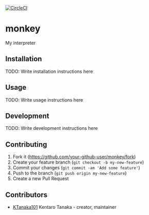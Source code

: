 [![CircleCI](https://circleci.com/gh/KTanaka101/monkey/tree/master.svg?style=shield&circle-token=8f580ec1c7b5a310bcc770d6891142099e40a674)](https://circleci.com/gh/KTanaka101/monkey/tree/master)

# monkey

My interpreter

## Installation

TODO: Write installation instructions here

## Usage

TODO: Write usage instructions here

## Development

TODO: Write development instructions here

## Contributing

1. Fork it (<https://github.com/your-github-user/monkey/fork>)
2. Create your feature branch (`git checkout -b my-new-feature`)
3. Commit your changes (`git commit -am 'Add some feature'`)
4. Push to the branch (`git push origin my-new-feature`)
5. Create a new Pull Request

## Contributors

- [KTanaka101](https://github.com/KTanaka101) Kentaro Tanaka - creator, maintainer
